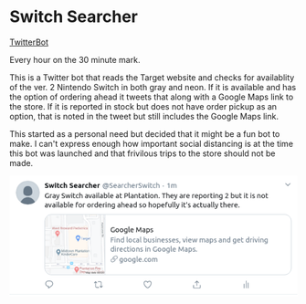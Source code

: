# Switch Searcher
[TwitterBot](https://twitter.com/SearcherSwitch)

Every hour on the 30 minute mark.

This is a Twitter bot that reads the Target website and checks for availablity of the ver. 2 Nintendo Switch in both gray and neon. If it is available and has the option of ordering ahead it tweets that along with a Google Maps link to the store. If it is reported in stock but does not have order pickup as an option, that is noted in the tweet but still includes the Google Maps link.

This started as a personal need but decided that it might be a fun bot to make. I can't express enough how important social distancing is at the time this bot was launched and that frivilous trips to the store should not be made.

![Example](/images/tweet.png)
